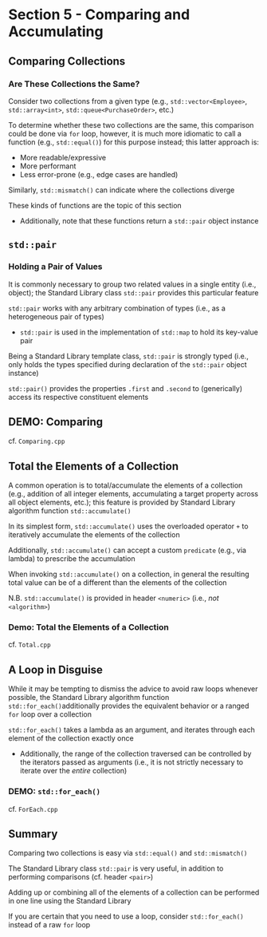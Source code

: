 # Section 5 - Comparing and Accumulating

## Comparing Collections

### Are These Collections the Same?

Consider two collections from a given type (e.g., `std::vector<Employee>`, `std::array<int>`, `std::queue<PurchaseOrder>`, etc.)

To determine whether these two collections are the same, this comparison could be done via `for` loop, however, it is much more idiomatic to call a function (e.g., `std::equal()`) for this purpose instead; this latter approach is:
  * More readable/expressive
  * More performant
  * Less error-prone (e.g., edge cases are handled)

Similarly, `std::mismatch()` can indicate where the collections diverge

These kinds of functions are the topic of this section
  * Additionally, note that these functions return a `std::pair` object instance

## `std::pair`

### Holding a Pair of Values

It is commonly necessary to group two related values in a single entity (i.e., object); the Standard Library class `std::pair` provides this particular feature

`std::pair` works with any arbitrary combination of types (i.e., as a heterogeneous pair of types)
  * `std::pair` is used in the implementation of `std::map` to hold its key-value pair

Being a Standard Library template class, `std::pair` is strongly typed (i.e., only holds the types specified during declaration of the `std::pair` object instance)

`std::pair()` provides the properties `.first` and `.second` to (generically) access its respective constituent elements

## **DEMO: Comparing**

cf. `Comparing.cpp`

## Total the Elements of a Collection

A common operation is to total/accumulate the elements of a collection (e.g., addition of all integer elements, accumulating a target property across all object elements, etc.); this feature is provided by Standard Library algorithm function `std::accumulate()`

In its simplest form, `std::accumulate()` uses the overloaded operator `+` to iteratively accumulate the elements of the collection

Additionally, `std::accumulate()` can accept a custom `predicate` (e.g., via lambda) to prescribe the accumulation

When invoking `std::accumulate()` on a collection, in general the resulting total value can be of a different than the elements of the collection

N.B. `std::accumulate()` is provided in header `<numeric>` (i.e., *not* `<algorithm>`)

### **Demo: Total the Elements of a Collection**

cf. `Total.cpp`

## A Loop in Disguise

While it may be tempting to dismiss the advice to avoid raw loops whenever possible, the Standard Library algorithm function `std::for_each()`additionally provides the equivalent behavior or a ranged `for` loop over a collection

`std::for_each()` takes a lambda as an argument, and iterates through each element of the collection exactly once
  * Additionally, the range of the collection traversed can be controlled by the iterators passed as arguments (i.e., it is not strictly necessary to iterate over the *entire* collection)

### **DEMO: `std::for_each()`**

cf. `ForEach.cpp`

## Summary

Comparing two collections is easy via `std::equal()` and `std::mismatch()`

The Standard Library class `std::pair` is very useful, in addition to performing comparisons (cf. header `<pair>`)

Adding up or combining all of the elements of a collection can be performed in one line using the Standard Library

If you are certain that you need to use a loop, consider `std::for_each()` instead of a raw `for` loop
